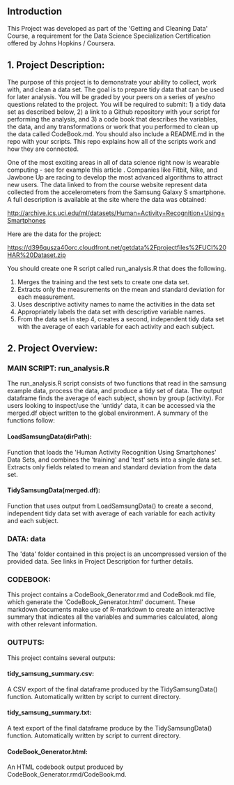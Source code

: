 ## Introduction

This Project was developed as part of the 'Getting and Cleaning Data' Course,
a requirement for the Data Science Specialization Certification offered by 
Johns Hopkins / Coursera. 

## 1. Project Description:

The purpose of this project is to demonstrate your ability to collect, work with, 
and clean a data set. The goal is to prepare tidy data that can be used for later
analysis. You will be graded by your peers on a series of yes/no questions related
to the project. You will be required to submit: 1) a tidy data set as described 
below, 2) a link to a Github repository with your script for performing the 
analysis, and 3) a code book that describes the variables, the data, and any 
transformations or work that you performed to clean up the data called CodeBook.md.
You should also include a README.md in the repo with your scripts. This repo 
explains how all of the scripts work and how they are connected.

One of the most exciting areas in all of data science right now is wearable 
computing - see for example this article . Companies like Fitbit, Nike, and 
Jawbone Up are racing to develop the most advanced algorithms to attract new users.
The data linked to from the course website represent data collected from the 
accelerometers from the Samsung Galaxy S smartphone. A full description is 
available at the site where the data was obtained:

http://archive.ics.uci.edu/ml/datasets/Human+Activity+Recognition+Using+Smartphones

Here are the data for the project:

https://d396qusza40orc.cloudfront.net/getdata%2Fprojectfiles%2FUCI%20HAR%20Dataset.zip

You should create one R script called run_analysis.R that does the following.

1. Merges the training and the test sets to create one data set.
2. Extracts only the measurements on the mean and standard deviation for each 
measurement.
3. Uses descriptive activity names to name the activities in the data set
4. Appropriately labels the data set with descriptive variable names.
5. From the data set in step 4, creates a second, independent tidy data set with 
the average of each variable for each activity and each subject.

## 2. Project Overview: 

### MAIN SCRIPT: run_analysis.R

The run_analysis.R script consists of two functions that read in the samsung 
example data, process the data, and produce a tidy set of data. The output 
dataframe finds the average of each subject, shown by group (activity). For users
looking to inspect/use the 'untidy' data, it can be accessed via the merged.df
object written to the global environment. A summary of the functions follow: 

#### LoadSamsungData(dirPath): 
Function that loads the 'Human Activity Recognition
Using Smartphones' Data Sets, and combines the 'training' and 'test' sets into a 
single data set. Extracts only fields related to mean and standard deviation from 
the data set.

#### TidySamsungData(merged.df): 
Function that uses output from LoadSamsungData() 
to create a second, independent tidy data set with average of each variable for 
each activity and each subject. 


### DATA: data

The 'data' folder contained in this project is an uncompressed version of the 
provided data. See links in Project Description for further details. 


### CODEBOOK:

This project contains a CodeBook_Generator.rmd and CodeBook.md file, which 
generate the 'CodeBook_Generator.html' document. These markdown documents make 
use of R-markdown to create an interactive summary that indicates all the 
variables and summaries calculated, along with other relevant information. 


### OUTPUTS:

This project contains several outputs: 

#### tidy_samsung_summary.csv: 
A CSV export of the final dataframe produced by the
TidySamsungData() function. Automatically written by script to current directory. 

#### tidy_samsung_summary.txt: 
A text export of the final dataframe produce by the 
TidySamsungData() function. Automatically written by script to current directory. 

#### CodeBook_Generator.html: 
An HTML codebook output produced by CodeBook_Generator.rmd/CodeBook.md.

